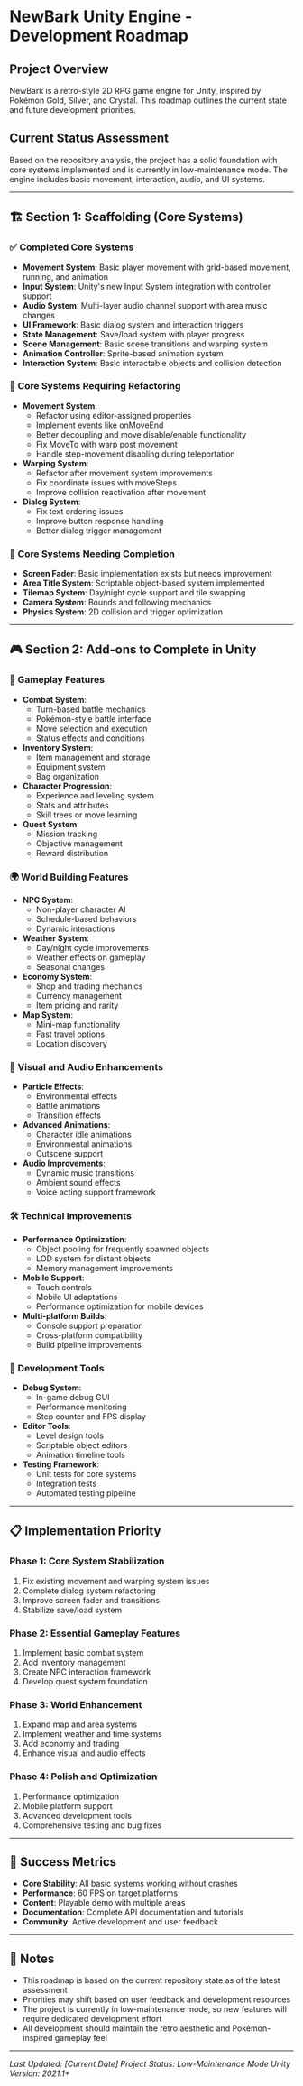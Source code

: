 # NewBark Unity Engine - Development Roadmap

## Project Overview
NewBark is a retro-style 2D RPG game engine for Unity, inspired by Pokémon Gold, Silver, and Crystal. This roadmap outlines the current state and future development priorities.

## Current Status Assessment
Based on the repository analysis, the project has a solid foundation with core systems implemented and is currently in low-maintenance mode. The engine includes basic movement, interaction, audio, and UI systems.

---

## 🏗️ Section 1: Scaffolding (Core Systems)

### ✅ Completed Core Systems
- **Movement System**: Basic player movement with grid-based movement, running, and animation
- **Input System**: Unity's new Input System integration with controller support
- **Audio System**: Multi-layer audio channel support with area music changes
- **UI Framework**: Basic dialog system and interaction triggers
- **State Management**: Save/load system with player progress
- **Scene Management**: Basic scene transitions and warping system
- **Animation Controller**: Sprite-based animation system
- **Interaction System**: Basic interactable objects and collision detection

### 🔧 Core Systems Requiring Refactoring
- **Movement System**: 
  - Refactor using editor-assigned properties
  - Implement events like onMoveEnd
  - Better decoupling and move disable/enable functionality
  - Fix MoveTo with warp post movement
  - Handle step-movement disabling during teleportation
- **Warping System**: 
  - Refactor after movement system improvements
  - Fix coordinate issues with moveSteps
  - Improve collision reactivation after movement
- **Dialog System**: 
  - Fix text ordering issues
  - Improve button response handling
  - Better dialog trigger management

### 🚧 Core Systems Needing Completion
- **Screen Fader**: Basic implementation exists but needs improvement
- **Area Title System**: Scriptable object-based system implemented
- **Tilemap System**: Day/night cycle support and tile swapping
- **Camera System**: Bounds and following mechanics
- **Physics System**: 2D collision and trigger optimization

---

## 🎮 Section 2: Add-ons to Complete in Unity

### 🎯 Gameplay Features
- **Combat System**: 
  - Turn-based battle mechanics
  - Pokémon-style battle interface
  - Move selection and execution
  - Status effects and conditions
- **Inventory System**: 
  - Item management and storage
  - Equipment system
  - Bag organization
- **Character Progression**: 
  - Experience and leveling system
  - Stats and attributes
  - Skill trees or move learning
- **Quest System**: 
  - Mission tracking
  - Objective management
  - Reward distribution

### 🌍 World Building Features
- **NPC System**: 
  - Non-player character AI
  - Schedule-based behaviors
  - Dynamic interactions
- **Weather System**: 
  - Day/night cycle improvements
  - Weather effects on gameplay
  - Seasonal changes
- **Economy System**: 
  - Shop and trading mechanics
  - Currency management
  - Item pricing and rarity
- **Map System**: 
  - Mini-map functionality
  - Fast travel options
  - Location discovery

### 🎨 Visual and Audio Enhancements
- **Particle Effects**: 
  - Environmental effects
  - Battle animations
  - Transition effects
- **Advanced Animations**: 
  - Character idle animations
  - Environmental animations
  - Cutscene support
- **Audio Improvements**: 
  - Dynamic music transitions
  - Ambient sound effects
  - Voice acting support framework

### 🛠️ Technical Improvements
- **Performance Optimization**: 
  - Object pooling for frequently spawned objects
  - LOD system for distant objects
  - Memory management improvements
- **Mobile Support**: 
  - Touch controls
  - Mobile UI adaptations
  - Performance optimization for mobile devices
- **Multi-platform Builds**: 
  - Console support preparation
  - Cross-platform compatibility
  - Build pipeline improvements

### 🔧 Development Tools
- **Debug System**: 
  - In-game debug GUI
  - Performance monitoring
  - Step counter and FPS display
- **Editor Tools**: 
  - Level design tools
  - Scriptable object editors
  - Animation timeline tools
- **Testing Framework**: 
  - Unit tests for core systems
  - Integration tests
  - Automated testing pipeline

---

## 📋 Implementation Priority

### Phase 1: Core System Stabilization
1. Fix existing movement and warping system issues
2. Complete dialog system refactoring
3. Improve screen fader and transitions
4. Stabilize save/load system

### Phase 2: Essential Gameplay Features
1. Implement basic combat system
2. Add inventory management
3. Create NPC interaction framework
4. Develop quest system foundation

### Phase 3: World Enhancement
1. Expand map and area systems
2. Implement weather and time systems
3. Add economy and trading
4. Enhance visual and audio effects

### Phase 4: Polish and Optimization
1. Performance optimization
2. Mobile platform support
3. Advanced development tools
4. Comprehensive testing and bug fixes

---

## 🎯 Success Metrics
- **Core Stability**: All basic systems working without crashes
- **Performance**: 60 FPS on target platforms
- **Content**: Playable demo with multiple areas
- **Documentation**: Complete API documentation and tutorials
- **Community**: Active development and user feedback

---

## 📝 Notes
- This roadmap is based on the current repository state as of the latest assessment
- Priorities may shift based on user feedback and development resources
- The project is currently in low-maintenance mode, so new features will require dedicated development effort
- All development should maintain the retro aesthetic and Pokémon-inspired gameplay feel

---

*Last Updated: [Current Date]*
*Project Status: Low-Maintenance Mode*
*Unity Version: 2021.1+*